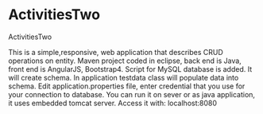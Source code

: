 # ActivitiesTwo
ActivitiesTwo

This is a simple,responsive, web application that describes CRUD operations on entity.
Maven project coded in eclipse, back end is Java, front end is AngularJS, Bootstrap4.
Script for MySQL database is added. It will create schema. In application testdata class will populate
data into schema.
Edit application.properties file, enter credential that you use for your connection to database.
You can run it on sever or as java application, it uses embedded tomcat server. Access it with: localhost:8080
